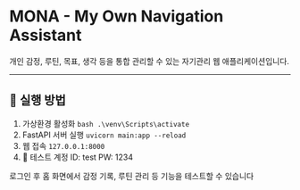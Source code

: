 # MONA - My Own Navigation Assistant

개인 감정, 루틴, 목표, 생각 등을 통합 관리할 수 있는 자기관리 웹 애플리케이션입니다.

---

## 🔧 실행 방법

1. 가상환경 활성화
   ```bash .\venv\Scripts\activate```
2. FastAPI 서버 실행
    ```uvicorn main:app --reload```
3. 웹 접속
 ```127.0.0.1:8000```
4. 🔐 테스트 계정
ID: test
PW: 1234

로그인 후 홈 화면에서 감정 기록, 루틴 관리 등 기능을 테스트할 수 있습니다

